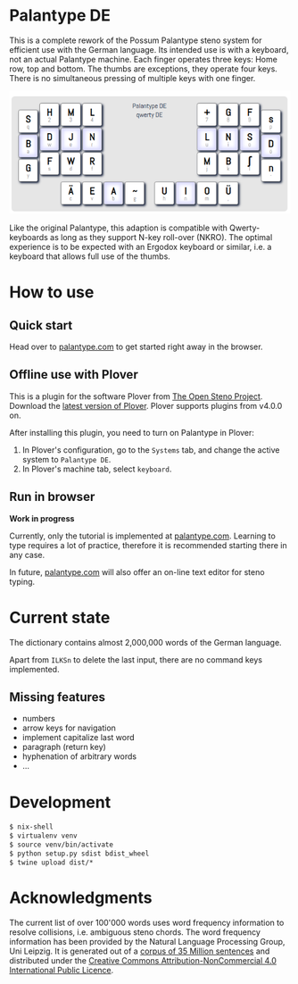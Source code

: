 Palantype DE
=======================

This is a complete rework of the Possum Palantype steno system for efficient
use with the German language.
Its intended use is with a keyboard, not an actual Palantype machine.
Each finger operates three keys: Home row, top and bottom.
The thumbs are exceptions, they operate four keys.
There is no simultaneous pressing of multiple keys with one finger.

![The Palantype DE keyboard layout](https://raw.githubusercontent.com/rubenmoor/palantype_DE/main/keyboard_layout.png)

Like the original Palantype, this adaption is compatible with
Qwerty-keyboards as long as they support N-key roll-over (NKRO).
The optimal experience is to be expected with an Ergodox keyboard
or similar, i.e. a keyboard that allows full use of the thumbs.

How to use
======================

Quick start
----------------------

Head over to [palantype.com](https://palantype.com) to get started right away in
the browser.

Offline use with Plover
----------------------

This is a plugin for the software Plover from
[The Open Steno Project](http://www.openstenoproject.org/).
Download the
[latest version of Plover](https://github.com/openstenoproject/plover/releases/tag/v4.0.0.dev10).
Plover supports plugins from v4.0.0 on.

After installing this plugin, you need to turn on Palantype in Plover:

1. In Plover's configuration, go to the ``Systems`` tab, and change the active system to ``Palantype DE``.
2. In Plover's machine tab, select ``keyboard``.

Run in browser
----------------------

**Work in progress**

Currently, only the tutorial is implemented at [palantype.com](https://palantype.com).
Learning to type requires a lot of practice,
therefore it is recommended starting there in any case.

In future, [palantype.com](https://palantype.com) will also offer
an on-line text editor for steno typing.

Current state
=====================

The dictionary contains almost 2,000,000 words of the German language.

Apart from `ILKSn` to delete the last input, there are no command keys implemented.

Missing features
---------------------

* numbers
* arrow keys for navigation
* implement capitalize last word
* paragraph (return key)
* hyphenation of arbitrary words
* ...

Development
=====================

    $ nix-shell
    $ virtualenv venv
    $ source venv/bin/activate
    $ python setup.py sdist bdist_wheel
    $ twine upload dist/*

Acknowledgments
======================

The current list of over 100'000 words uses word frequency information to
resolve collisions, i.e. ambiguous steno chords.
The word frequency information has been provided by
the Natural Language Processing Group, Uni Leipzig.
It is generated out of a [corpus of 35 Million sentences](https://wortschatz.uni-leipzig.de/en) and distributed under
the [Creative Commons Attribution-NonCommercial 4.0 International Public Licence](https://creativecommons.org/licenses/by-nc/4.0/).
